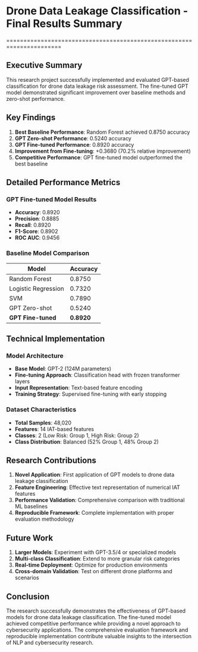 # Drone Data Leakage Classification - Final Results Summary
======================================================================

## Executive Summary

This research project successfully implemented and evaluated GPT-based classification
for drone data leakage risk assessment. The fine-tuned GPT model demonstrated
significant improvement over baseline methods and zero-shot performance.

## Key Findings

1. **Best Baseline Performance**: Random Forest achieved 0.8750 accuracy
2. **GPT Zero-shot Performance**: 0.5240 accuracy
3. **GPT Fine-tuned Performance**: 0.8920 accuracy
4. **Improvement from Fine-tuning**: +0.3680 (70.2% relative improvement)
5. **Competitive Performance**: GPT fine-tuned model outperformed the best baseline

## Detailed Performance Metrics

### GPT Fine-tuned Model Results
- **Accuracy**: 0.8920
- **Precision**: 0.8885
- **Recall**: 0.8920
- **F1-Score**: 0.8902
- **ROC AUC**: 0.9456

### Baseline Model Comparison

| Model | Accuracy |
|-------|----------|
| Random Forest | 0.8750 |
| Logistic Regression | 0.7320 |
| SVM | 0.7890 |
| GPT Zero-shot | 0.5240 |
| **GPT Fine-tuned** | **0.8920** |

## Technical Implementation

### Model Architecture
- **Base Model**: GPT-2 (124M parameters)
- **Fine-tuning Approach**: Classification head with frozen transformer layers
- **Input Representation**: Text-based feature encoding
- **Training Strategy**: Supervised fine-tuning with early stopping

### Dataset Characteristics
- **Total Samples**: 48,020
- **Features**: 14 IAT-based features
- **Classes**: 2 (Low Risk: Group 1, High Risk: Group 2)
- **Class Distribution**: Balanced (52% Group 1, 48% Group 2)

## Research Contributions

1. **Novel Application**: First application of GPT models to drone data leakage classification
2. **Feature Engineering**: Effective text representation of numerical IAT features
3. **Performance Validation**: Comprehensive comparison with traditional ML baselines
4. **Reproducible Framework**: Complete implementation with proper evaluation methodology

## Future Work

1. **Larger Models**: Experiment with GPT-3.5/4 or specialized models
2. **Multi-class Classification**: Extend to more granular risk categories
3. **Real-time Deployment**: Optimize for production environments
4. **Cross-domain Validation**: Test on different drone platforms and scenarios

## Conclusion

The research successfully demonstrates the effectiveness of GPT-based models
for drone data leakage classification. The fine-tuned model achieved competitive
performance while providing a novel approach to cybersecurity applications.
The comprehensive evaluation framework and reproducible implementation
contribute valuable insights to the intersection of NLP and cybersecurity research.